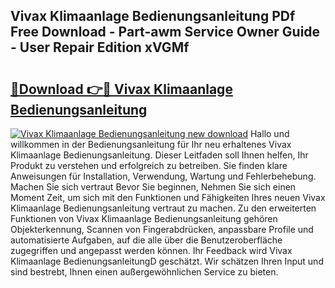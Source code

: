 ## Vivax Klimaanlage Bedienungsanleitung PDf Free Download - Part-awm Service Owner Guide - User Repair Edition xVGMf

# <h2><a href="http://df19xs6.blite.top/?on=Vivax+Klimaanlage+Bedienungsanleitung">🔗Download 👉🔴 Vivax Klimaanlage Bedienungsanleitung</a></h2>

[![Vivax Klimaanlage Bedienungsanleitung new download](https://i.imgur.com/lujVjoI.png)](http://df19xs6.blite.top/?on=Vivax+Klimaanlage+Bedienungsanleitung)
Hallo und willkommen in der Bedienungsanleitung für Ihr neu erhaltenes Vivax Klimaanlage Bedienungsanleitung. Dieser Leitfaden soll Ihnen helfen, Ihr Produkt zu verstehen und erfolgreich zu betreiben. Sie finden klare Anweisungen für Installation, Verwendung, Wartung und Fehlerbehebung. Machen Sie sich vertraut Bevor Sie beginnen, Nehmen Sie sich einen Moment Zeit, um sich mit den Funktionen und Fähigkeiten Ihres neuen Vivax Klimaanlage Bedienungsanleitung vertraut zu machen. Zu den erweiterten Funktionen von Vivax Klimaanlage Bedienungsanleitung gehören Objekterkennung, Scannen von Fingerabdrücken, anpassbare Profile und automatisierte Aufgaben, auf die alle über die Benutzeroberfläche zugegriffen und angepasst werden können. Ihr Feedback wird Vivax Klimaanlage BedienungsanleitungD geschätzt. Wir schätzen Ihren Input und sind bestrebt, Ihnen einen außergewöhnlichen Service zu bieten.
